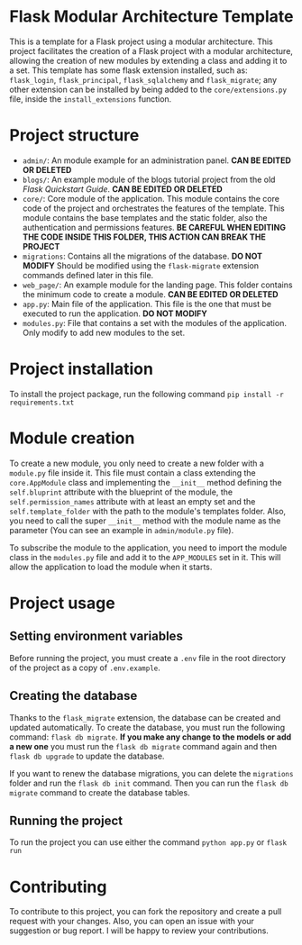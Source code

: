 # Flask Modular Architecture Template
This is a template for a Flask project using a modular architecture. This project facilitates the creation of a Flask 
project with a modular architecture, allowing the creation of new modules by extending a class and adding it to a set. 
This template has some flask extension installed, such as: `flask_login`, `flask_principal`, `flask_sqlalchemy` and 
`flask_migrate`; any other extension can be installed by being added to the `core/extensions.py` file, inside the 
`install_extensions` function. 

# Project structure
- `admin/`: An module example for an administration panel. **CAN BE EDITED OR DELETED**
- `blogs/`: An example module of the blogs tutorial project from the old *Flask Quickstart Guide*. **CAN BE EDITED OR DELETED**
- `core/`: Core module of the application. This module contains the core code of the project and orchestrates the 
features of the template. This module contains the base templates and the static folder, also the authentication 
and permissions features. **BE CAREFUL WHEN EDITING THE CODE INSIDE THIS FOLDER, THIS ACTION CAN BREAK THE PROJECT**
- `migrations`: Contains all the migrations of the database. **DO NOT MODIFY** Should be modified using the `flask-migrate` 
extension commands defined later in this file.
- `web_page/`: An example module for the landing page. This folder contains the minimum code to create a module. 
**CAN BE EDITED OR DELETED**
- `app.py`: Main file of the application. This file is the one that must be executed to run the application. **DO NOT MODIFY**
- `modules.py`: File that contains a set with the modules of the application. Only modify to add new modules to the set.

# Project installation
To install the project package, run the following command `pip install -r requirements.txt`

# Module creation
To create a new module, you only need to create a new folder with a `module.py` file inside it. This file must contain a
class extending the `core.AppModule` class and implementing the `__init__` method defining the `self.bluprint` attribute 
with the blueprint of the module, the `self.permission_names` attribute with at least an empty set and the `self.template_folder` 
with the path to the module's templates folder. Also, you need to call the super `__init__` method with the module name 
as the parameter (You can see an example in `admin/module.py` file). 

To subscribe the module to the application, you need to import the module class in the `modules.py` file and add it to the
`APP_MODULES` set in it. This will allow the application to load the module when it starts.

# Project usage
## Setting environment variables
Before running the project, you must create a `.env` file in the root directory of the project as a copy of `.env.example`.

## Creating the database
Thanks to the `flask_migrate` extension, the database can be created and updated automatically. To create the database,
you must run the following command: `flask db migrate`. **If you make any change to the models or add a new one** you 
must run the `flask db migrate` command again and then `flask db upgrade` to update the database.

If you want to renew the database migrations, you can delete the `migrations` folder and run the `flask db init` command.
Then you can run the `flask db migrate` command to create the database tables.

## Running the project
To run the project you can use either the command `python app.py` or `flask run`

# Contributing
To contribute to this project, you can fork the repository and create a pull request with your changes. Also, you can
open an issue with your suggestion or bug report. I will be happy to review your contributions.
